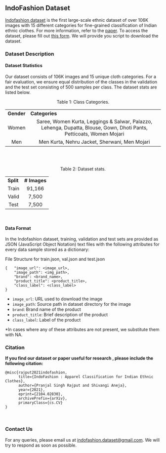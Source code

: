 ## IndoFashion Dataset

[Indofashion dataset]((https://indofashion.github.io/)) is the first large-scale ethnic dataset of over 106K images with 15 different categories for
fine-grained classification of Indian ethnic clothes. For more information, refer to the [paper](https://arxiv.org/abs/2104.02830). To access the dataset, please fill
out [this form](https://docs.google.com/forms/d/10Nke6m8MvCxP7hoJQ_k-mtiejbXtE0RliX9w_8pooLQ). We will provide you
script to download the dataset.


### Dataset Description

#### Dataset Statistics

Our dataset consists of 106K images and 15 unique cloth
categories. For a fair evaluation, we ensure equal distribution of the classes in the validation and the test set consisting of 500 samples per class.
The dataset stats are listed below.




<p align="center">Table 1: Class Categories.</p>
<table align="center" class="docutils">

  <tr>
    <td><b>Gender</b></td>
    <td><b>Categories</b></td>
  </tr>
  <tr>
    <td align="center">Women</td>
    <td align="center"> Saree, Women Kurta, Leggings & Salwar,
Palazzo, Lehenga, Dupatta, Blouse, Gown,
Dhoti Pants, Petticoats, Women Mojari</td>
  </tr>
  <tr>
    <td align="center">Men</td>
    <td align="center">Men Kurta, Nehru Jacket, Sherwani, Men
Mojari</td>

  </tr>
</table>

</br>
</br>

<p align="center">Table 2: Dataset stats.</p>
<table align="center" class="docutils">

  <tr>
    <td><b>Split</b></td>
    <td><b># Images</b></td>
  </tr>
  <tr>
    <td align="center">Train</td>
    <td align="center"> 91,166</td>
  </tr>
  <tr>
    <td align="center">Valid</td>
    <td align="center">7,500</td>

  </tr>
  <tr>
    <td align="center">Test </td>
    <td align="center">7,500</td>
  </tr>
</table>

</br>

#### Data Format

In the Indofashion dataset, training, validation and test sets are provided as JSON (JavaScript Object Notation) text files with the
following attributes for every data sample stored as a dictionary:

File Structure for train.json, val.json and test.json

```
{   "image_url": <image_url>,
    "image_path": <img_path>,
    "brand": <brand_name>,
    "product_title": <product_title>,
    "class_label": <class_label>
}
```


- `image_url`: URL used to download the image                     
- `image_path`: Source path in dataset directory for the image                  
- `brand`: Brand name of the product                          
- `product_title`: Brief description of the product                           
- `class_label`: Label of the product

*In cases where any of these attributes are not present, we substitute them with NA.

### Citation

**If you find our dataset or paper useful for research , please include the following citation:**

```
@misc{rajput2021indofashion,
      title={IndoFashion : Apparel Classification for Indian Ethnic Clothes}, 
      author={Pranjal Singh Rajput and Shivangi Aneja},
      year={2021},
      eprint={2104.02830},
      archivePrefix={arXiv},
      primaryClass={cs.CV}
}
```

</br>

### Contact Us

For any queries, please email us at indofashion.dataset@gmail.com. We will try to respond 
as soon as possible.
